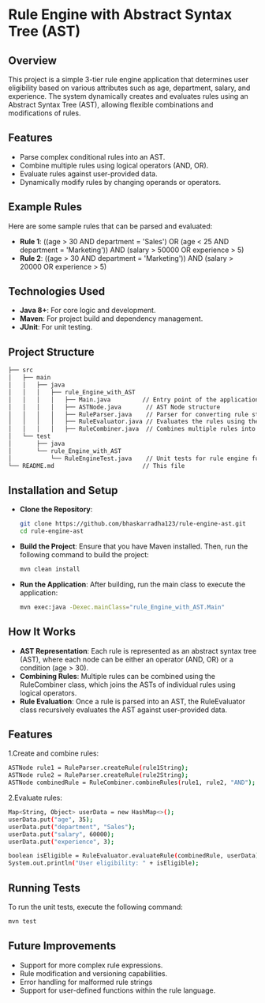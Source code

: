 # Rule Engine with Abstract Syntax Tree (AST)

## Overview
This project is a simple 3-tier rule engine application that determines user eligibility based on various attributes such as age, department, salary, and experience. The system dynamically creates and evaluates rules using an Abstract Syntax Tree (AST), allowing flexible combinations and modifications of rules.

## Features
- Parse complex conditional rules into an AST.
- Combine multiple rules using logical operators (AND, OR).
- Evaluate rules against user-provided data.
- Dynamically modify rules by changing operands or operators.

## Example Rules

Here are some sample rules that can be parsed and evaluated:

- **Rule 1**: ((age > 30 AND department = 'Sales') OR (age < 25 AND department = 'Marketing')) 
AND (salary > 50000 OR experience > 5)
- **Rule 2**: ((age > 30 AND department = 'Marketing')) 
AND (salary > 20000 OR experience > 5)




 ## Technologies Used
- **Java 8+**: For core logic and development.
- **Maven**: For project build and dependency management.
- **JUnit**: For unit testing.
## Project Structure
```bash
├── src
│   ├── main
│   │   ├── java
│   │   │   ├── rule_Engine_with_AST
│   │   │   │   ├── Main.java         // Entry point of the application
│   │   │   │   ├── ASTNode.java       // AST Node structure
│   │   │   │   ├── RuleParser.java    // Parser for converting rule strings to AST
│   │   │   │   ├── RuleEvaluator.java // Evaluates the rules using the AST
│   │   │   │   ├── RuleCombiner.java  // Combines multiple rules into a single AST
│   └── test
│       ├── java
│       └── rule_Engine_with_AST
│           └── RuleEngineTest.java    // Unit tests for rule engine functionalities
└── README.md                         // This file
```
 ## Installation and Setup
- **Clone the Repository**:
  ```bash
  git clone https://github.com/bhaskarradha123/rule-engine-ast.git
  cd rule-engine-ast
  ```
  
- **Build the Project**: Ensure that you have Maven installed. Then, run the following command to build the project:

   ```bash
   mvn clean install

   ``` 
- **Run the Application**: After building, run the main class to execute the application:

   ```bash
   mvn exec:java -Dexec.mainClass="rule_Engine_with_AST.Main"
   ```

## How It Works
- **AST Representation**: Each rule is represented as an abstract syntax tree (AST), where each node can be either an operator (AND, OR) or a condition (age > 30).
- **Combining Rules**: Multiple rules can be combined using the RuleCombiner class, which joins the ASTs of individual rules using logical operators.
- **Rule Evaluation**: Once a rule is parsed into an AST, the RuleEvaluator class recursively evaluates the AST against user-provided data.

## Features
1.Create and combine rules:
  ```bash
ASTNode rule1 = RuleParser.createRule(rule1String);
ASTNode rule2 = RuleParser.createRule(rule2String);
ASTNode combinedRule = RuleCombiner.combineRules(rule1, rule2, "AND");

  ```
2.Evaluate rules:
  ```bash
Map<String, Object> userData = new HashMap<>();
userData.put("age", 35);
userData.put("department", "Sales");
userData.put("salary", 60000);
userData.put("experience", 3);

boolean isEligible = RuleEvaluator.evaluateRule(combinedRule, userData);
System.out.println("User eligibility: " + isEligible);


  ```
## Running Tests
To run the unit tests, execute the following command:
```bash
mvn test
```

## Future Improvements
- Support for more complex rule expressions.
- Rule modification and versioning capabilities.
- Error handling for malformed rule strings
- Support for user-defined functions within the rule language.




